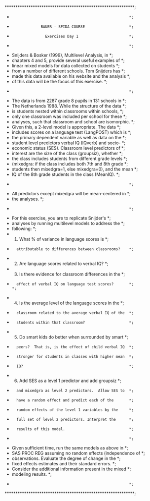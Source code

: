 ************************************************************;
*                                                          *;
*                  BAUER - SPIDA COURSE                    *;
*                    Exercises Day 1                       *;
*                                                          *;
* Snijders & Bosker (1999), Multilevel Analysis, in        *;
* chapters 4 and 5, provide several useful examples of     *;
* linear mixed models for data collected on students       *;
* from a number of different schools.  Tom Snijders has    *;
* made this data available on his website and the analysis *;
* of this data will be the focus of this exercise.         *;
*                                                          *;
* The data is from 2287 grade 8 pupils in 131 schools in   *;
* The Netherlands 1988.  While the structure of the data   *;
* is students nested within classrooms within schools,     *;
* only one classroom was included per school for these     *;
* analyses, such that classroom and school are isomorphic. *;
* Given this, a 2-level model is appropriate.  The data    *;
* includes scores on a language test (LangPOST) which is   *;
* the primary dependent variable as well as data on the    *;
* student level predictors verbal IQ (IQverb) and socio-   *;
* economic status (SES).  Classroom level predictors of    *;
* interest are the size of the class (groupsiz), whether   *;
* the class includes students from different grade levels  *;
* (mixedgra: if the class includes both 7th and 8th grade  *;
* students then mixedgra=1, else mixedgra=0), and the mean *;
* IQ of the 8th grade students in the class (MeanIQ).      *;
*                                                          *;
* All predictors except mixedgra will be mean-centered in  *;
* the analyses.                                            *;
*                                                          *; 
* For this exercise, you are to replicate Snijder's        *;
* analyses by running multilevel models to address the     *;
* following:                                               *;
*    1. What % of variance in language scores is           *;
*       attributable to differences between classrooms?    *;
*    2. Are language scores related to verbal IQ?          *;
*    3. Is there evidence for classroom differences in the *;
*       effect of verbal IQ on language test scores?       *;                                       *;
*    4. Is the average level of the language scores in the *;
*       classroom related to the average verbal IQ of the  *;
*       students within that classroom?                    *;
*    5. Do smart kids do better when surrounded by smart   *;
*       peers?  That is, is the effect of child verbal IQ  *;
*       stronger for students in classes with higher mean  *;
*       IQ?                                                *;
*    6. Add SES as a level 1 predictor and add groupsiz    *;
*       and mixedgra as level 2 predictors.  Allow SES to  *;
*       have a random effect and predict each of the       *;
*       random effects of the level 1 variables by the     *;
*       full set of level 2 predictors. Interpret the      *;
*       results of this model.                             *;
*                                                          *;
* Given sufficient time, run the same models as above in   *;
* SAS PROC REG assuming no random effects (independence of *;
* observations. Evaluate the degree of change in the       *;
* fixed effects estimates and their standard errors.       *;
* Consider the additional information present in the mixed *;
* modeling results.                                        *;
*                                                          *;
************************************************************;


